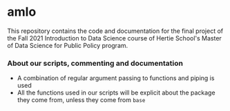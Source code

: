 # amlo
This repository contains the code and documentation for the final project of the Fall 2021 Introduction to Data Science course of Hertie School's Master of Data Science for Public Policy program.


### About our scripts, commenting and documentation
- A combination of regular argument passing to functions and piping is used
- All the functions used in our scripts will be explicit about the package they come from, unless they come from `base`
